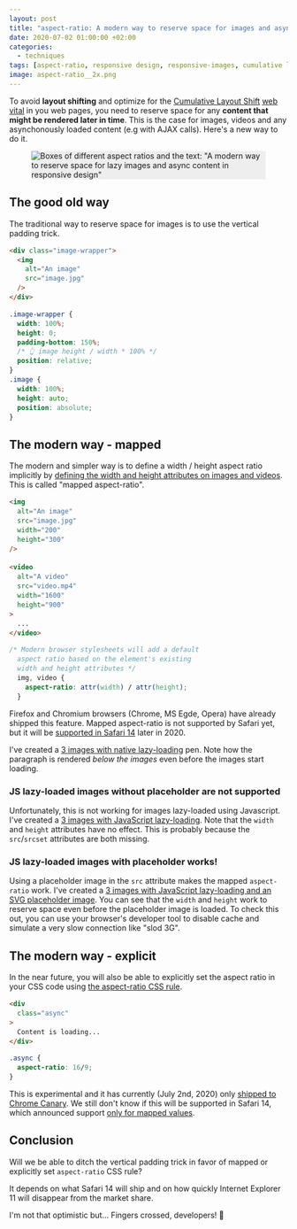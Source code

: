 ```yaml
---
layout: post
title: "aspect-ratio: A modern way to reserve space for images and async content in responsive design"
date: 2020-07-02 01:00:00 +02:00
categories:
  - techniques
tags: [aspect-ratio, responsive design, responsive-images, cumulative layout shift]
image: aspect-ratio__2x.png
---
```


To avoid **layout shifting** and optimize for the [Cumulative Layout Shift](https://web.dev/cls/) [web vital](https://web.dev/vitals/) in you web pages, you need to reserve space for any **content that might be rendered later in time**. This is the case for images, videos and any asynchonously loaded content (e.g with AJAX calls). Here's a new way to do it.

<figure>
  <div class="post-image-spacer" style="background-color: #eee">
    <img alt="Boxes of different aspect ratios and the text: &quot;A modern way to reserve space for lazy images and async content in responsive design&quot;" src="/assets/post-images/aspect-ratio__2x.png" srcset="/assets/post-images/aspect-ratio__1x.png 1x, /assets/post-images/aspect-ratio__2x.png 2x" class="post-image">
  </div>
</figure>

## The good old way

The traditional way to reserve space for images is to use the vertical padding trick.

```html
<div class="image-wrapper">
  <img
    alt="An image"
    src="image.jpg"
  />
</div>
```

```css
.image-wrapper {
  width: 100%;
  height: 0;
  padding-bottom: 150%;
  /* 👆 image height / width * 100% */
  position: relative;
}
.image {
  width: 100%;
  height: auto;
  position: absolute;
}
```

## The modern way - mapped

The modern and simpler way is to define a width / height aspect ratio implicitly by [defining the width and height attributes on images and videos](https://twitter.com/addyosmani/status/1276779799198007301). This is called "mapped aspect-ratio".

```html
<img
  alt="An image"
  src="image.jpg"
  width="200"
  height="300"
/>

<video
  alt="A video"
  src="video.mp4"
  width="1600"
  height="900"
>
  ...
</video>
```

```css
/* Modern browser stylesheets will add a default
  aspect ratio based on the element's existing 
  width and height attributes */
  img, video {
    aspect-ratio: attr(width) / attr(height);
  }
```

Firefox and Chromium browsers (Chrome, MS Egde, Opera) have already shipped this feature. Mapped aspect-ratio is not supported by Safari yet, but it will be [supported in Safari 14](https://twitter.com/jensimmons/status/1275171897244823553) later in 2020. 

I've created a [3 images with native lazy-loading](https://codepen.io/verlok/pen/ExPwzGO) pen. Note how the paragraph is rendered _below the images_ even before the images start loading.

### JS lazy-loaded images without placeholder are not supported

Unfortunately, this is not working for images lazy-loaded using Javascript. I've created a [3 images with JavaScript lazy-loading](https://codepen.io/verlok/pen/bGEYyZe). Note that the `width` and `height` attributes have no effect. This is probably because the `src`/`srcset` attributes are both missing.

### JS lazy-loaded images with placeholder works!

Using a placeholder image in the `src` attribute makes the mapped `aspect-ratio` work. I've created a [3 images with JavaScript lazy-loading and an SVG placeholder image](https://codepen.io/verlok/pen/zYNmoxz). You can see that the `width` and `height` work to reserve space even before the placeholder image is loaded. To check this out, you can use your browser's developer tool to disable cache and simulate a very slow connection like "slod 3G".

## The modern way - explicit

In the near future, you will also be able to explicitly set the aspect ratio in your CSS code using [the aspect-ratio CSS rule](https://developer.mozilla.org/en-US/docs/Web/CSS/aspect-ratio).

```html
<div
  class="async"
>
  Content is loading...
</div>
```

```css
.async {
  aspect-ratio: 16/9;
}
```

This is experimental and it has currently (July 2nd, 2020) only [shipped to Chrome Canary](  https://twitter.com/una/status/1260980901934137345). We still don't know if this will be supported in Safari 14, which announced support [only for mapped values](https://twitter.com/jensimmons/status/1275171897244823553).


## Conclusion

Will we be able to ditch the vertical padding trick in favor of mapped or explicitly set `aspect-ratio` CSS rule? 

It depends on what Safari 14 will ship and on how quickly Internet Explorer 11 will disappear from the market share. 

I'm not that optimistic but... Fingers crossed, developers! 🤞
